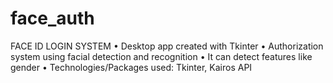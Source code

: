 # face_auth
FACE ID LOGIN SYSTEM
• Desktop app created with Tkinter
•  Authorization system using facial detection and recognition 
• It can detect features like gender
• Technologies/Packages used: Tkinter, Kairos API

